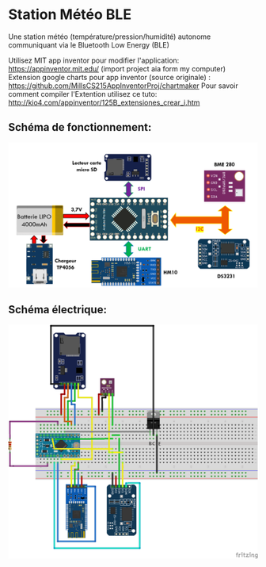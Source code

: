 # Station Météo BLE

Une station météo (température/pression/humidité) autonome communiquant via le Bluetooth Low Energy (BLE) 

Utilisez MIT app inventor pour modifier l'application: https://appinventor.mit.edu/ (import project aia form my computer)  
Extension google charts pour app inventor (source originale) : https://github.com/MillsCS215AppInventorProj/chartmaker
Pour savoir comment compiler l'Extention utilisez ce tuto: http://kio4.com/appinventor/125B_extensiones_crear_i.htm  

## Schéma de fonctionnement: 

![Image](Images/SchemaFct.PNG)

## Schéma électrique:  

![Schema](Images/Schematic.png)
